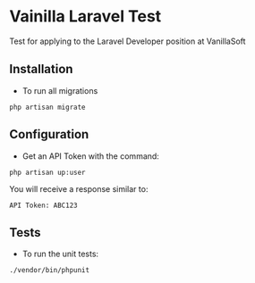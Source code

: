 # Vainilla Laravel Test

Test for applying to the Laravel Developer position at VanillaSoft

## Installation

- To run all migrations
```
php artisan migrate
```

## Configuration

- Get an API Token with the command:

```
php artisan up:user
```

You will receive a response similar to:
```
API Token: ABC123
```

## Tests

- To run the unit tests:

```
./vendor/bin/phpunit
```